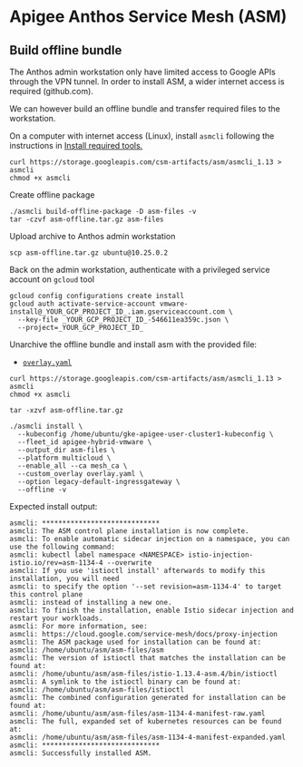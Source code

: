 # Apigee Anthos Service Mesh (ASM)

## Build offline bundle

The Anthos admin workstation only have limited access to Google APIs through the VPN tunnel. In order to install ASM, a wider internet access is required (github.com).

We can however build an offline bundle and transfer required files to the workstation.

On a computer with internet access (Linux), install `asmcli` following the instructions in [Install required tools.](https://cloud.google.com/service-mesh/v1.12/docs/unified-install/install-dependent-tools#install_required_tools)

```
curl https://storage.googleapis.com/csm-artifacts/asm/asmcli_1.13 > asmcli
chmod +x asmcli
```

Create offline package

```
./asmcli build-offline-package -D asm-files -v
tar -czvf asm-offline.tar.gz asm-files
```

Upload archive to Anthos admin workstation

```
scp asm-offline.tar.gz ubuntu@10.25.0.2
```

Back on the admin workstation, authenticate with a privileged service account on `gcloud` tool

```
gcloud config configurations create install
gcloud auth activate-service-account vmware-install@_YOUR_GCP_PROJECT_ID_.iam.gserviceaccount.com \
  --key-file _YOUR_GCP_PROJECT_ID_-546611ea359c.json \
  --project=_YOUR_GCP_PROJECT_ID_
```

Unarchive the offline bundle and install asm with the provided file:

* [`overlay.yaml`](./overlay.yaml)

```
curl https://storage.googleapis.com/csm-artifacts/asm/asmcli_1.13 > asmcli
chmod +x asmcli

tar -xzvf asm-offline.tar.gz

./asmcli install \
  --kubeconfig /home/ubuntu/gke-apigee-user-cluster1-kubeconfig \
  --fleet_id apigee-hybrid-vmware \
  --output_dir asm-files \
  --platform multicloud \
  --enable_all --ca mesh_ca \
  --custom_overlay overlay.yaml \
  --option legacy-default-ingressgateway \
  --offline -v
```

Expected install output:

```
asmcli: *****************************
asmcli: The ASM control plane installation is now complete.
asmcli: To enable automatic sidecar injection on a namespace, you can use the following command:
asmcli: kubectl label namespace <NAMESPACE> istio-injection- istio.io/rev=asm-1134-4 --overwrite
asmcli: If you use 'istioctl install' afterwards to modify this installation, you will need
asmcli: to specify the option '--set revision=asm-1134-4' to target this control plane
asmcli: instead of installing a new one.
asmcli: To finish the installation, enable Istio sidecar injection and restart your workloads.
asmcli: For more information, see:
asmcli: https://cloud.google.com/service-mesh/docs/proxy-injection
asmcli: The ASM package used for installation can be found at:
asmcli: /home/ubuntu/asm/asm-files/asm
asmcli: The version of istioctl that matches the installation can be found at:
asmcli: /home/ubuntu/asm/asm-files/istio-1.13.4-asm.4/bin/istioctl
asmcli: A symlink to the istioctl binary can be found at:
asmcli: /home/ubuntu/asm/asm-files/istioctl
asmcli: The combined configuration generated for installation can be found at:
asmcli: /home/ubuntu/asm/asm-files/asm-1134-4-manifest-raw.yaml
asmcli: The full, expanded set of kubernetes resources can be found at:
asmcli: /home/ubuntu/asm/asm-files/asm-1134-4-manifest-expanded.yaml
asmcli: *****************************
asmcli: Successfully installed ASM.
```
